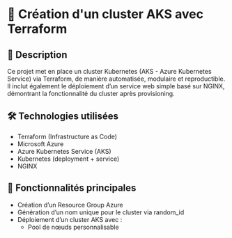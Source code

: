 # 🚀 Création d'un cluster AKS avec Terraform
## 📌 Description
Ce projet met en place un cluster Kubernetes (AKS - Azure Kubernetes Service) via Terraform,             de manière automatisée, modulaire et reproductible. Il inclut également le déploiement d’un service web simple basé sur NGINX, démontrant la fonctionnalité du cluster après provisioning.
## 🛠️ Technologies utilisées
- Terraform (Infrastructure as Code)
- Microsoft Azure
- Azure Kubernetes Service (AKS)
- Kubernetes (deployment + service)
- NGINX
## 📂 Fonctionnalités principales
- Création d’un Resource Group Azure
- Génération d’un nom unique pour le cluster via random_id
- Déploiement d’un cluster AKS avec :
   -  Pool de nœuds personnalisable